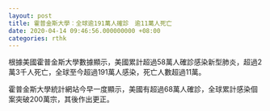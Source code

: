 ```yaml
---
layout: post
title: 霍普金斯大學︰全球逾191萬人確診　逾11萬人死亡
date: 2020-04-14 09:46:56.000000000 +08:00
categories: rthk
---
```


根據美國霍普金斯大學數據顯示，美國累計超過58萬人確診感染新型肺炎，超過2萬3千人死亡，全球至今超過191萬人感染，死亡人數超過11萬。

霍普金斯大學統計網站今早一度顯示，美國有超過68萬人確診，全球累計感染個案突破200萬宗，其後作出更正。
